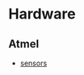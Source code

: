 
Hardware
========

Atmel
-----

 * [sensors](http://www.atmel.com/applications/industrialautomation/sensors/default.aspx)
